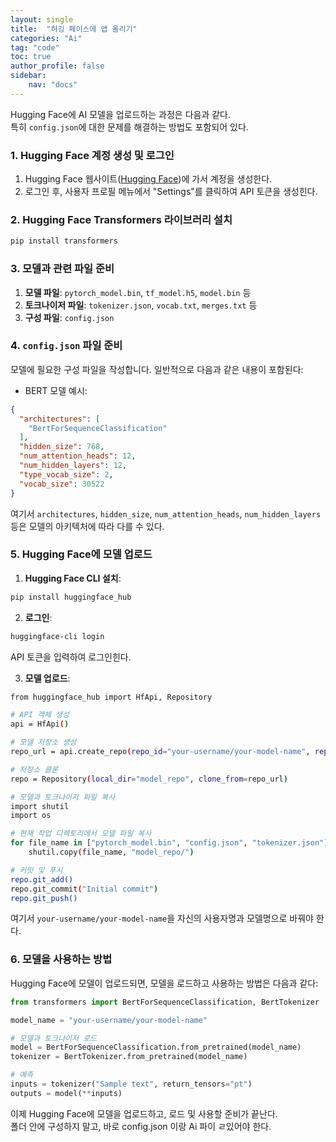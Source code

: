 ```yaml
---
layout: single
title:  "허깅 페이스에 앱 올리기"
categories: "Ai"
tag: "code"
toc: true
author_profile: false
sidebar:
    nav: "docs"
---
```

 
Hugging Face에 AI 모델을 업로드하는 과정은 다음과 같다.  
특히 `config.json`에 대한 문제를 해결하는 방법도 포함되어 있다.  

### 1. **Hugging Face 계정 생성 및 로그인**

1. Hugging Face 웹사이트([Hugging Face](https://huggingface.co))에 가서 계정을 생성한다.
2. 로그인 후, 사용자 프로필 메뉴에서 "Settings"를 클릭하여 API 토큰을 생성힌다.

### 2. **Hugging Face Transformers 라이브러리 설치**

```bash
pip install transformers
```

### 3. **모델과 관련 파일 준비**

1. **모델 파일**: `pytorch_model.bin`, `tf_model.h5`, `model.bin` 등
2. **토크나이저 파일**: `tokenizer.json`, `vocab.txt`, `merges.txt` 등
3. **구성 파일**: `config.json`

### 4. **`config.json` 파일 준비**

모델에 필요한 구성 파일을 작성합니다. 일반적으로 다음과 같은 내용이 포함된다:

- BERT 모델 예시:

```json
{
  "architectures": [
    "BertForSequenceClassification"
  ],
  "hidden_size": 768,
  "num_attention_heads": 12,
  "num_hidden_layers": 12,
  "type_vocab_size": 2,
  "vocab_size": 30522
}
```

여기서 `architectures`, `hidden_size`, `num_attention_heads`, `num_hidden_layers` 등은 모델의 아키텍처에 따라 다를 수 있다.

### 5. **Hugging Face에 모델 업로드**

1. **Hugging Face CLI 설치**:

```bash
pip install huggingface_hub
```

2. **로그인**:

```bash
huggingface-cli login
```

API 토큰을 입력하여 로그인힌다.

3. **모델 업로드**:

```bash
from huggingface_hub import HfApi, Repository

# API 객체 생성
api = HfApi()

# 모델 저장소 생성
repo_url = api.create_repo(repo_id="your-username/your-model-name", repo_type="model")

# 저장소 클론
repo = Repository(local_dir="model_repo", clone_from=repo_url)

# 모델과 토크나이저 파일 복사
import shutil
import os

# 현재 작업 디렉토리에서 모델 파일 복사
for file_name in ["pytorch_model.bin", "config.json", "tokenizer.json"]:
    shutil.copy(file_name, "model_repo/")

# 커밋 및 푸시
repo.git_add()
repo.git_commit("Initial commit")
repo.git_push()
```

여기서 `your-username/your-model-name`을 자신의 사용자명과 모델명으로 바꿔야 한다.

### 6. **모델을 사용하는 방법**

Hugging Face에 모델이 업로드되면, 모델을 로드하고 사용하는 방법은 다음과 같다:

```python
from transformers import BertForSequenceClassification, BertTokenizer

model_name = "your-username/your-model-name"

# 모델과 토크나이저 로드
model = BertForSequenceClassification.from_pretrained(model_name)
tokenizer = BertTokenizer.from_pretrained(model_name)

# 예측
inputs = tokenizer("Sample text", return_tensors="pt")
outputs = model(**inputs)
```

이제 Hugging Face에 모델을 업로드하고, 로드 및 사용할 준비가 끝난다.  
폴더 안에 구성하지 말고, 바로 config.json 이랑 Ai 파이 ㄹ있어야 한다.   
